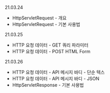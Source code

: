 21.03.24 
- HttpServletRequest - 개요
- HttpServletRequest - 기본 사용법
  
21.03.25
- HTTP 요청 데이터 - GET 쿼리 파라미터
- HTTP 요청 데이터 - POST HTML Form

21.03.26
- HTTP 요청 데이터 - API 메시지 바디 - 단순 텍스
- HTTP 요청 데이터 - API 메시지 바디 - JSON
- HttpServletResponse - 기본 사용법